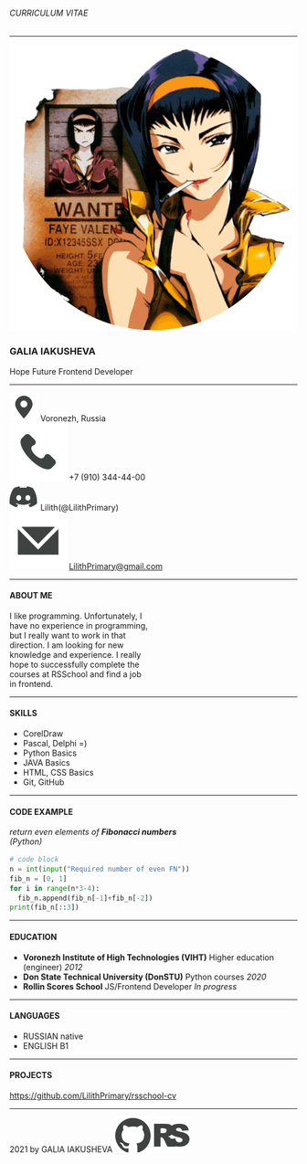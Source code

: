 ###### CURRICULUM VITAE
---
![photo](assets/img/photo.png)

### GALIA IAKUSHEVA
Hope Future Frontend Developer

---

  ![locationicon](assets/svg/ilocation.svg) Voronezh, Russia\
  ![phoneicon](assets/svg/iphone.svg) +7 (910) 344-44-00\
  ![discordicon](assets/svg/idiscord.svg) Lilith(@LilithPrimary)\
  ![emailicon](assets/svg/iemail.svg) LilithPrimary@gmail.com

---

#### ABOUT ME

I like programming. Unfortunately, I\
have no experience in programming,\
but I really want to work in that\
direction. I am looking for new\
knowledge and experience. I really\
hope to successfully complete the\
courses at RSSchool and find a job\
in frontend.

---

#### SKILLS

- CorelDraw
- Pascal, Delphi =)
- Python Basics
- JAVA Basics
- HTML, CSS Basics
- Git, GitHub

---

#### CODE EXAMPLE

*return even elements of **Fibonacci numbers**\
(Python)*

```python
# code block
n = int(input("Required number of even FN"))
fib_n = [0, 1]
for i in range(n*3-4):
  fib_n.append(fib_n[-1]+fib_n[-2])
print(fib_n[::3])
```
***
#### EDUCATION

- **Voronezh Institute of High Technologies (VIHT)** Higher education (engineer) *2012*
- **Don State Technical University (DonSTU)** Python courses *2020*
- **Rollin Scores School** JS/Frontend Developer *In progress*

---

#### LANGUAGES

- RUSSIAN native
- ENGLISH B1

---

#### PROJECTS

https://github.com/LilithPrimary/rsschool-cv

---

2021 by GALIA IAKUSHEVA
[![GitHub](images/igithub.svg)](https://github.com/LilithPrimary)
[![RSSchool](images/irs.svg)](https://app.rs.school/)